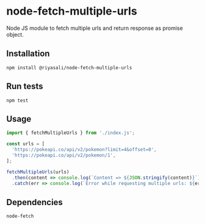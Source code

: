 # node-fetch-multiple-urls
Node JS module to fetch multiple urls and return response as promise object.

## Installation
```console
npm install @riyasali/node-fetch-multiple-urls
```
## Run tests
```
npm test
```
## Usage
``` javascript
import { fetchMultipleUrls } from './index.js';

const urls = [
  'https://pokeapi.co/api/v2/pokemon?limit=4&offset=0',
  'https://pokeapi.co/api/v2/pokemon/1',
];

fetchMultipleUrls(urls)
  .then(content => console.log(`Content => ${JSON.stringify(content)}`))
  .catch(err => console.log(`Error while requesting multiple urls: ${err.message}`));

```

## Dependencies
```
node-fetch

```